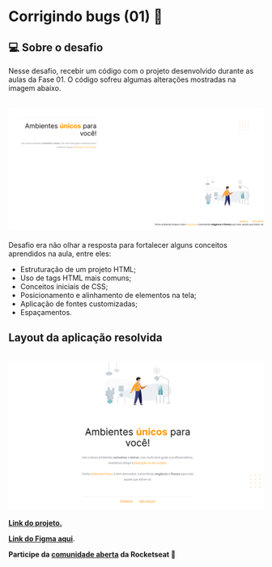 # Corrigindo bugs (01) 👀

## 💻 Sobre o desafio

Nesse desafio, recebir um código com o projeto desenvolvido durante as aulas da Fase 01. O código sofreu algumas alterações mostradas na imagem abaixo.

<br>

<img src="images/Layout com bug.png">

<br>

Desafio era não olhar a resposta para fortalecer alguns conceitos aprendidos na aula, entre eles:

- Estruturação de um projeto HTML;
- Uso de tags HTML mais comuns;
- Conceitos iniciais de CSS;
- Posicionamento e alinhamento de elementos na tela;
- Aplicação de fontes customizadas;
- Espaçamentos.

## Layout da aplicação resolvida

<br>

<img src="images/Layout.png">

<br>

[**Link do projeto.**](https://movelcustomizado.netlify.app/)

[**Link do Figma aqui**](https://www.figma.com/file/fAvYZz4dPV5MfhL77XkqkD/Explorer---Stage-01).

 **Participe da  [comunidade aberta](https://discord.gg/Ns86RQyVH8) da Rocketseat 👋**